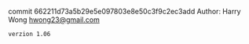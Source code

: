 commit 662211d73a5b29e5e097803e8e50c3f9c2ec3add
Author: Harry Wong <hwong23@gmail.com>

    verzion 1.06
